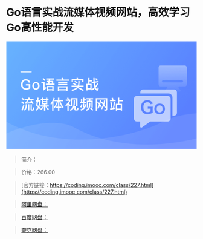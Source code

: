 # Go语言实战流媒体视频网站，高效学习Go高性能开发

![img](../../assets/5fd189ec09bb65c605400304.png)

> 简介：

> 价格：266.00

> [官方链接：https://coding.imooc.com/class/227.html](https://coding.imooc.com/class/227.html)

> [阿里网盘：]()

> [百度网盘：]()

> [夸克网盘：]()
